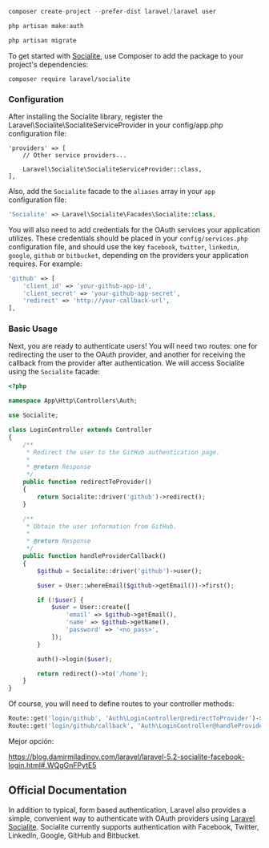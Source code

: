 ```php
composer create-project --prefer-dist laravel/laravel user

php artisan make:auth

php artisan migrate
```

To get started with [Socialite](https://github.com/laravel/socialite), use Composer to add the package to your project's dependencies:

    composer require laravel/socialite

### Configuration

After installing the Socialite library, register the Laravel\Socialite\SocialiteServiceProvider in your config/app.php configuration file:

```
'providers' => [
    // Other service providers...

    Laravel\Socialite\SocialiteServiceProvider::class,
],
```

Also, add the `Socialite` facade to the `aliases` array in your `app` configuration file:

```php
'Socialite' => Laravel\Socialite\Facades\Socialite::class,
```

You will also need to add credentials for the OAuth services your application utilizes. These credentials should be placed in your `config/services.php` configuration file, and should use the key `facebook`, `twitter`, `linkedin`, `google`, `github` or `bitbucket`, depending on the providers your application requires. For example:
```php
'github' => [
    'client_id' => 'your-github-app-id',
    'client_secret' => 'your-github-app-secret',
    'redirect' => 'http://your-callback-url',
],
```

### Basic Usage

Next, you are ready to authenticate users! You will need two routes: one for redirecting the user to the OAuth provider, and another for receiving the callback from the provider after authentication. We will access Socialite using the `Socialite` facade:

```php
<?php

namespace App\Http\Controllers\Auth;

use Socialite;

class LoginController extends Controller
{
    /**
     * Redirect the user to the GitHub authentication page.
     *
     * @return Response
     */
    public function redirectToProvider()
    {
        return Socialite::driver('github')->redirect();
    }

    /**
     * Obtain the user information from GitHub.
     *
     * @return Response
     */
    public function handleProviderCallback()
    {
		$github = Socialite::driver('github')->user();

        $user = User::whereEmail($github->getEmail())->first();    

        if (!$user) {
            $user = User::create([
                'email' => $github->getEmail(),
                'name' => $github->getName(),
                'password' => '<no_pass>',
            ]);
        }

        auth()->login($user);

        return redirect()->to('/home');
    }
}
```

Of course, you will need to define routes to your controller methods:

```php
Route::get('login/github', 'Auth\LoginController@redirectToProvider')->name('github');
Route::get('login/github/callback', 'Auth\LoginController@handleProviderCallback');
```


Mejor opción: 

https://blog.damirmiladinov.com/laravel/laravel-5.2-socialite-facebook-login.html#.WQgGnFPytE5

## Official Documentation

In addition to typical, form based authentication, Laravel also provides a simple, convenient way to authenticate with OAuth providers using [Laravel Socialite](https://github.com/laravel/socialite). Socialite currently supports authentication with Facebook, Twitter, LinkedIn, Google, GitHub and Bitbucket.

